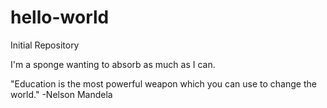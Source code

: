 # hello-world
Initial Repository

I'm a sponge wanting to absorb as much as I can.  

"Education is the most powerful weapon which you can use to change the world."  -Nelson Mandela
